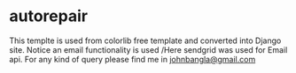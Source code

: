 # autorepair
This templte is used from colorlib free template and converted into Django site. Notice an email functionality is used /Here sendgrid was used for Email api.
For any kind of query please find me in johnbangla@gmail.com
